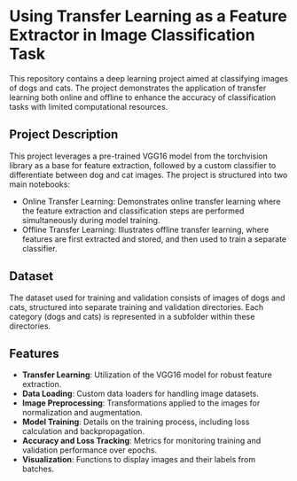 # Using Transfer Learning as a Feature Extractor in Image Classification Task

This repository contains a deep learning project aimed at classifying images of dogs and cats. 
The project demonstrates the application of transfer learning both online and offline to enhance the accuracy of classification tasks with limited computational resources.

## Project Description

This project leverages a pre-trained VGG16 model from the torchvision library as a base for feature extraction, followed by a custom classifier to differentiate between dog and cat images. The project is structured into two main notebooks:
- Online Transfer Learning: Demonstrates online transfer learning where the feature extraction and classification steps are performed simultaneously during model training.
- Offline Transfer Learning: Illustrates offline transfer learning, where features are first extracted and stored, and then used to train a separate classifier.

## Dataset

The dataset used for training and validation consists of images of dogs and cats, structured into separate training and validation directories. Each category (dogs and cats) is represented in a subfolder within these directories.

## Features

- **Transfer Learning**: Utilization of the VGG16 model for robust feature extraction.
- **Data Loading**: Custom data loaders for handling image datasets.
- **Image Preprocessing**: Transformations applied to the images for normalization and augmentation.
- **Model Training**: Details on the training process, including loss calculation and backpropagation.
- **Accuracy and Loss Tracking**: Metrics for monitoring training and validation performance over epochs.
- **Visualization**: Functions to display images and their labels from batches.
